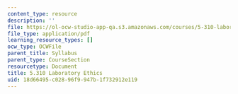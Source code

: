 ```yaml
---
content_type: resource
description: ''
file: https://ol-ocw-studio-app-qa.s3.amazonaws.com/courses/5-310-laboratory-chemistry-fall-2019/18d66495c02896f9947b1f732912e119_MIT5_310F19_ethics.pdf
file_type: application/pdf
learning_resource_types: []
ocw_type: OCWFile
parent_title: Syllabus
parent_type: CourseSection
resourcetype: Document
title: 5.310 Laboratory Ethics
uid: 18d66495-c028-96f9-947b-1f732912e119
---
```

